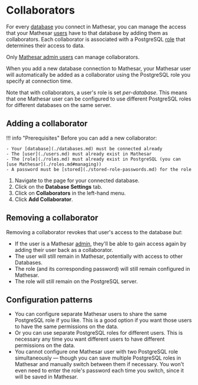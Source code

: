 # Collaborators

For every [database](./databases.md) you connect in Mathesar, you can manage the access that your Mathesar [users](./users.md) have to that database by adding them as collaborators. Each collaborator is associated with a PostgreSQL [role](./roles.md) that determines their access to data.

Only [Mathesar admin users](./users.md#admin) can manage collaborators.

When you add a new database connection to Mathesar, your Mathesar user will automatically be added as a collaborator using the PostgreSQL role you specify at connection time.

Note that with collaborators, a user's role is set _per-database_. This means that one Mathesar user can be configured to use different PostgreSQL roles for different databases on the same server.

## Adding a collaborator

!!! info "Prerequisites"
    Before you can add a new collaborator:

    - Your [database](./databases.md) must be connected already
    - The [user](./users.md) must already exist in Mathesar
    - The [role](./roles.md) must already exist in PostgreSQL (you can [use Mathesar](./roles.md#managing))
    - A password must be [stored](./stored-role-passwords.md) for the role

1. Navigate to the page for your connected database.
1. Click on the **Database Settings** tab.
1. Click on **Collaborators** in the left-hand menu.
1. Click **Add Collaborator**.

## Removing a collaborator

Removing a collaborator revokes that user's access to the database _but_:

- If the user is a Mathesar [admin](./users.md#admin), they'll be able to gain access again by adding their user back as a collaborator.
- The user will still remain in Mathesar, potentially with access to other Databases.
- The role (and its corresponding password) will still remain configured in Mathesar.
- The role will still remain on the PostgreSQL server.

## Configuration patterns

- You can configure separate Mathesar users to share the same PostgreSQL role if you like. This is a good option if you want those users to have the same permissions on the data.
- Or you can use separate PostgreSQL roles for different users. This is necessary any time you want different users to have different permissions on the data.
- You cannot configure one Mathesar user with two PostgreSQL role simultaneously — though you can save multiple PostgreSQL roles in Mathesar and manually switch between them if necessary. You won't even need to enter the role's password each time you switch, since it will be saved in Mathesar.


